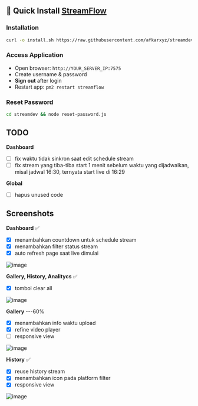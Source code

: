 ## 🚀 Quick Install [StreamFlow](https://github.com/bangtutorial/streamflow)

### Installation
```bash
curl -o install.sh https://raw.githubusercontent.com/afkarxyz/streamdev/main/install.sh && chmod +x install.sh && ./install.sh
```

### Access Application
- Open browser: `http://YOUR_SERVER_IP:7575`
- Create username & password
- **Sign out** after login
- Restart app: `pm2 restart streamflow`

### Reset Password
```bash
cd streamdev && node reset-password.js
```

## TODO

**Dashboard**
- [ ] fix waktu tidak sinkron saat edit schedule stream
- [ ] fix stream yang tiba-tiba start 1 menit sebelum waktu yang dijadwalkan, misal jadwal 16:30, ternyata start live di 16:29
     
**Global**
- [ ] hapus unused code

## Screenshots

**Dashboard** ✅
- [x] menambahkan countdown untuk schedule stream
- [x] menambahkan filter status stream
- [x] auto refresh page saat live dimulai

![image](https://github.com/user-attachments/assets/955ee49c-1c6e-4dba-859c-654bd164fa5c)

**Gallery, History, Analitycs** ✅
- [x] tombol clear all
            
![image](https://github.com/user-attachments/assets/2369562a-39a8-4c53-996b-e21387891e1e)

**Gallery** ---60%

- [x] menambahkan info waktu upload
- [x] refine video player
- [ ] responsive view

![image](https://github.com/user-attachments/assets/907b979a-429d-44c2-bd41-63e372524a20)

**History** ✅
- [x] reuse history stream
- [x] menambahkan icon pada platform filter
- [x] responsive view

![image](https://github.com/user-attachments/assets/9d18c070-7cbd-4762-b056-f1b3737f267d)
